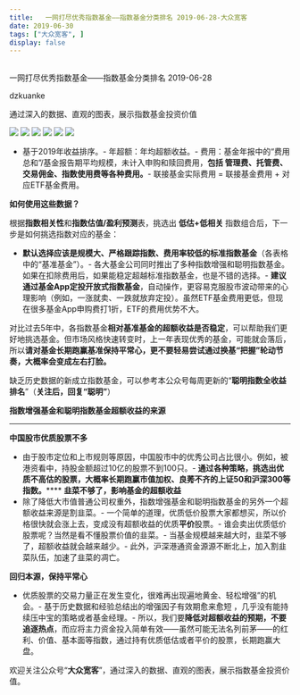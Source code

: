 ```yaml
---
title:   一网打尽优秀指数基金——指数基金分类排名 2019-06-28-大众宽客
date: 2019-06-30
tags: ["大众宽客", ]
display: false
---
```



## 



一网打尽优秀指数基金——指数基金分类排名 2019-06-28




dzkuanke




通过深入的数据、直观的图表，展示指数基金投资价值




<img class="rich_pages" data-ratio="1.718562874251497" data-s="300,640" src="https://mmbiz.qpic.cn/mmbiz_png/PKw3FQPmhIiasGgZFpbfiaaeLApjDASjz1qiaztxKibYg4icjsaUWVtvv9T5ByLbzOhzHHG59mia4QqlTYhEjxqsoV9Q/640?wx_fmt=png" data-type="png" data-w="1002" style=""/>

<img class="rich_pages" data-ratio="1.3021868787276343" data-s="300,640" src="https://mmbiz.qpic.cn/mmbiz_png/PKw3FQPmhIiasGgZFpbfiaaeLApjDASjz1ib8LE5NtuEuCzfc1WjexLfLqhCLCKXIMVNjBFx3gbgaCV1mPkJSJncA/640?wx_fmt=png" data-type="png" data-w="1006" style=""/>

<img class="rich_pages" data-ratio="1.5476190476190477" data-s="300,640" src="https://mmbiz.qpic.cn/mmbiz_png/PKw3FQPmhIiasGgZFpbfiaaeLApjDASjz1lvwdYatoNiakJmI00ibico70KFG1CUibHJTIrUau3RzFXh9VbjX4NRchJQ/640?wx_fmt=png" data-type="png" data-w="1008" style=""/>

<img class="rich_pages" data-ratio="1.3359683794466404" data-s="300,640" src="https://mmbiz.qpic.cn/mmbiz_png/PKw3FQPmhIiasGgZFpbfiaaeLApjDASjz1A8d0aDQqicWQL1vpibdVgTIafphDHB6kqvTtECFDOxAwX7IbTrCApf4g/640?wx_fmt=png" data-type="png" data-w="1012" style="text-align: center;white-space: normal;"/>

<img class="rich_pages" data-ratio="1.1600790513833992" data-s="300,640" src="https://mmbiz.qpic.cn/mmbiz_png/PKw3FQPmhIiasGgZFpbfiaaeLApjDASjz1iaRLok5ZRUlMRMdJKZia2a1MoOiaBJxrmJfdMOeL6bg1ml1Psn1vPGrVA/640?wx_fmt=png" data-type="png" data-w="1012" style="text-align: center;white-space: normal;"/>

<img class="rich_pages" data-ratio="0.8690476190476191" data-s="300,640" src="https://mmbiz.qpic.cn/mmbiz_png/PKw3FQPmhIiasGgZFpbfiaaeLApjDASjz19icklxbB8pKynibdlc5kiaH0Cnvl3iaGZ2CFOBwYS8hAGmjR1Q2XXWuMWQ/640?wx_fmt=png" data-type="png" data-w="1008" style="text-align: center;white-space: normal;"/>


- 基于2019年收益排序。- 年超额：年均超额收益。- 费用：基金年报中的“费用总和”/基金报告期平均规模，未计入申购和赎回费用，**包括 管理费、托管费、交易佣金、指数使用费等各种费用。**- 联接基金实际费用 = 联接基金费用 + 对应ETF基金费用。




**如何使用这些数据？**



根据**指数相关性**和**指数估值/盈利预测**表，挑选出&nbsp;**低估+低相关** 指数组合后，下一步是如何挑选指数对应的基金：
- **默认选择应该是规模大、严格跟踪指数、费用率较低的标准指数基金**（各表格中的“基准基金”）。- 各大基金公司同时推出了多种指数增强和聪明指数基金。如果在扣除费用后，如果能稳定超越标准指数基金，也是不错的选择。- **建议通过基金App定投开放式指数基金**，自动操作，更容易克服股市波动带来的心理影响（例如，一涨就卖、一跌就放弃定投）。虽然ETF基金费用更低，但现在很多基金App申购费打1折，ETF的费用优势不大。


对比过去5年中，各指数基金**相对基准基金的超额收益是否稳定**<h-char unicode="ff0c" class="" style="max-width: 100%;box-sizing: border-box !important;word-wrap: break-word !important;">，</h-char>可以帮助我们更好地挑选基金。但市场风格快速转变时，上一年表现优秀的基金，可能就会落后，所以**请对基金长期跑赢基准保持平常心，更不要轻易尝试通过换基“把握”轮动节奏，大概率会变成左右打脸。**



缺乏历史数据的新成立指数基金，可以参考本公众号每周更新的“**聪明指数全收益排名**”（**关注后，回复“聪明”**）





**指数增强基金和聪明指数基金超额收益的来源**

****

**中国股市优质股票不多**
- 由于股市定位和上市规则等原因，中国股市中的优秀公司占比很小。例如，被港资看中，持股金额超过10亿的股票不到100只。- **通过各种策略，挑选出优质不高估的股票，大概率长期跑赢市值加权、良莠不齐的上证50和沪深300等指数。******
**韭菜不够了，影响基金的超额收益**
- 除了降低大市值普通公司权重外，指数增强基金和聪明指数基金的另外一个超额收益来源是割韭菜。- 一个简单的道理，优质低价股票大家都想买，所以价格很快就会涨上去，变成没有超额收益的优质**平价**股票。- 谁会卖出优质低价股票呢？当然是看不懂股票价值的韭菜。- 当基金规模越来越大时，韭菜不够了，超额收益就会越来越少。- 此外，沪深港通资金源源不断北上，加入割韭菜队伍，加速了韭菜的凋亡。


**回归本源，保持平常心**
- 优质股票的交易力量正在发生变化，很难再出现遍地黄金、轻松增强”的机会。- 基于历史数据和经验总结出的增强因子有效期愈来愈短 ，几乎没有能持续压中宝的策略或者基金经理。- 所以，我们要**降低对超额收益的预期，不要追逐热点**，而应将主力资金投入简单有效——虽然可能无法名列前茅——的红利、价值、基本面等指数，通过持有优质低估或者平价的股票，长期跑赢大盘。


欢迎关注公众号“**大众宽客**”，通过深入的数据、直观的图表，展示指数基金投资价值。